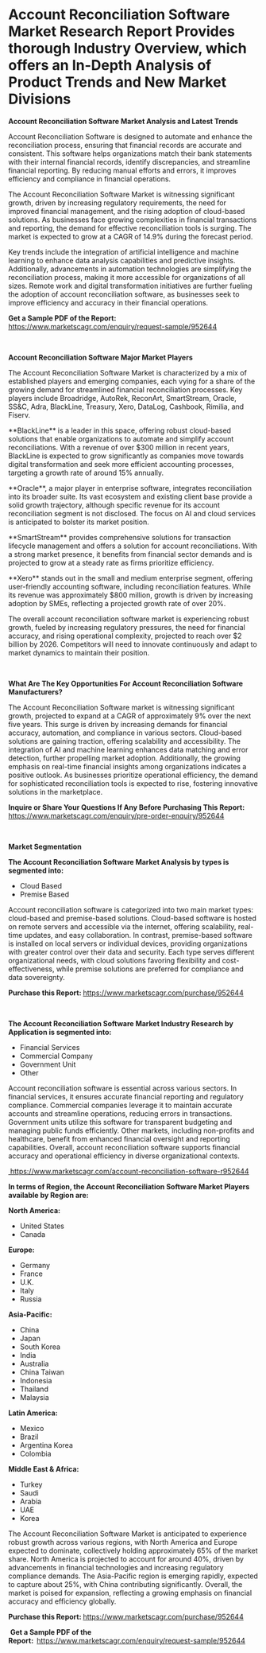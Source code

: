 <p><h1>Account Reconciliation Software Market Research Report Provides thorough Industry Overview, which offers an In-Depth Analysis of Product Trends and New Market Divisions</h1></p><p><strong>Account Reconciliation Software Market Analysis and Latest Trends</strong></p>
<p><p>Account Reconciliation Software is designed to automate and enhance the reconciliation process, ensuring that financial records are accurate and consistent. This software helps organizations match their bank statements with their internal financial records, identify discrepancies, and streamline financial reporting. By reducing manual efforts and errors, it improves efficiency and compliance in financial operations.</p><p>The Account Reconciliation Software Market is witnessing significant growth, driven by increasing regulatory requirements, the need for improved financial management, and the rising adoption of cloud-based solutions. As businesses face growing complexities in financial transactions and reporting, the demand for effective reconciliation tools is surging. The market is expected to grow at a CAGR of 14.9% during the forecast period. </p><p>Key trends include the integration of artificial intelligence and machine learning to enhance data analysis capabilities and predictive insights. Additionally, advancements in automation technologies are simplifying the reconciliation process, making it more accessible for organizations of all sizes. Remote work and digital transformation initiatives are further fueling the adoption of account reconciliation software, as businesses seek to improve efficiency and accuracy in their financial operations.</p></p>
<p><strong>Get a Sample PDF of the Report:&nbsp;</strong> <a href="https://www.marketscagr.com/enquiry/request-sample/952644?utm_campaign=3291&utm_medium=2&utm_source=Github&utm_content=ia&utm_term=17042025&utm_id=account-reconciliation-software">https://www.marketscagr.com/enquiry/request-sample/952644</a></p>
<p>&nbsp;</p>
<p><strong>Account Reconciliation Software Major Market Players</strong></p>
<p><p>The Account Reconciliation Software Market is characterized by a mix of established players and emerging companies, each vying for a share of the growing demand for streamlined financial reconciliation processes. Key players include Broadridge, AutoRek, ReconArt, SmartStream, Oracle, SS&C, Adra, BlackLine, Treasury, Xero, DataLog, Cashbook, Rimilia, and Fiserv.</p><p>**BlackLine** is a leader in this space, offering robust cloud-based solutions that enable organizations to automate and simplify account reconciliations. With a revenue of over $300 million in recent years, BlackLine is expected to grow significantly as companies move towards digital transformation and seek more efficient accounting processes, targeting a growth rate of around 15% annually.</p><p>**Oracle**, a major player in enterprise software, integrates reconciliation into its broader suite. Its vast ecosystem and existing client base provide a solid growth trajectory, although specific revenue for its account reconciliation segment is not disclosed. The focus on AI and cloud services is anticipated to bolster its market position.</p><p>**SmartStream** provides comprehensive solutions for transaction lifecycle management and offers a solution for account reconciliations. With a strong market presence, it benefits from financial sector demands and is projected to grow at a steady rate as firms prioritize efficiency.</p><p>**Xero** stands out in the small and medium enterprise segment, offering user-friendly accounting software, including reconciliation features. While its revenue was approximately $800 million, growth is driven by increasing adoption by SMEs, reflecting a projected growth rate of over 20%.</p><p>The overall account reconciliation software market is experiencing robust growth, fueled by increasing regulatory pressures, the need for financial accuracy, and rising operational complexity, projected to reach over $2 billion by 2026. Competitors will need to innovate continuously and adapt to market dynamics to maintain their position.</p></p>
<p>&nbsp;</p>
<p><strong>What Are The Key Opportunities For Account Reconciliation Software Manufacturers?</strong></p>
<p><p>The Account Reconciliation Software market is witnessing significant growth, projected to expand at a CAGR of approximately 9% over the next five years. This surge is driven by increasing demands for financial accuracy, automation, and compliance in various sectors. Cloud-based solutions are gaining traction, offering scalability and accessibility. The integration of AI and machine learning enhances data matching and error detection, further propelling market adoption. Additionally, the growing emphasis on real-time financial insights among organizations indicates a positive outlook. As businesses prioritize operational efficiency, the demand for sophisticated reconciliation tools is expected to rise, fostering innovative solutions in the marketplace.</p></p>
<p><strong>Inquire or Share Your Questions If Any Before Purchasing This Report:</strong> <a href="https://www.marketscagr.com/enquiry/pre-order-enquiry/952644?utm_campaign=3291&utm_medium=2&utm_source=Github&utm_content=ia&utm_term=17042025&utm_id=account-reconciliation-software">https://www.marketscagr.com/enquiry/pre-order-enquiry/952644</a></p>
<p>&nbsp;</p>
<p><strong>Market Segmentation</strong></p>
<p><strong>The Account Reconciliation Software Market Analysis by types is segmented into:</strong></p>
<p><ul><li>Cloud Based</li><li>Premise Based</li></ul></p>
<p><p>Account reconciliation software is categorized into two main market types: cloud-based and premise-based solutions. Cloud-based software is hosted on remote servers and accessible via the internet, offering scalability, real-time updates, and easy collaboration. In contrast, premise-based software is installed on local servers or individual devices, providing organizations with greater control over their data and security. Each type serves different organizational needs, with cloud solutions favoring flexibility and cost-effectiveness, while premise solutions are preferred for compliance and data sovereignty.</p></p>
<p><strong>Purchase this Report:&nbsp;</strong><a href="https://www.marketscagr.com/purchase/952644?utm_campaign=3291&utm_medium=2&utm_source=Github&utm_content=ia&utm_term=17042025&utm_id=account-reconciliation-software">https://www.marketscagr.com/purchase/952644</a></p>
<p>&nbsp;</p>
<p><strong>The Account Reconciliation Software Market Industry Research by Application is segmented into:</strong></p>
<p><ul><li>Financial Services</li><li>Commercial Company</li><li>Government Unit</li><li>Other</li></ul></p>
<p><p>Account reconciliation software is essential across various sectors. In financial services, it ensures accurate financial reporting and regulatory compliance. Commercial companies leverage it to maintain accurate accounts and streamline operations, reducing errors in transactions. Government units utilize this software for transparent budgeting and managing public funds efficiently. Other markets, including non-profits and healthcare, benefit from enhanced financial oversight and reporting capabilities. Overall, account reconciliation software supports financial accuracy and operational efficiency in diverse organizational contexts.</p></p>
<p><a href="https://www.marketscagr.com/account-reconciliation-software-r952644?utm_campaign=3291&utm_medium=2&utm_source=Github&utm_content=ia&utm_term=17042025&utm_id=account-reconciliation-software">&nbsp;https://www.marketscagr.com/account-reconciliation-software-r952644</a></p>
<p><strong>In terms of Region, the Account Reconciliation Software Market Players available by Region are:</strong></p>
<p>
    <p> <strong> North America: </strong>
        <ul>
            <li>United States</li>
            <li>Canada</li>
        </ul>
        </p> 
    <p> <strong> Europe: </strong>
        <ul>
            <li>Germany</li>
            <li>France</li>
            <li>U.K.</li>
            <li>Italy</li>
            <li>Russia</li>
        </ul>
        </p> 
    <p> <strong> Asia-Pacific: </strong>
        <ul>
            <li>China</li>
            <li>Japan</li>
            <li>South Korea</li>
            <li>India</li>
            <li>Australia</li>
            <li>China Taiwan</li>
            <li>Indonesia</li>
            <li>Thailand</li>
            <li>Malaysia</li>
        </ul>
        </p> 
    <p> <strong> Latin America: </strong>
        <ul>
            <li>Mexico</li>
            <li>Brazil</li>
            <li>Argentina Korea</li>
            <li>Colombia</li>
        </ul>
        </p> 
    <p> <strong> Middle East & Africa: </strong>
        <ul>
            <li>Turkey</li>
            <li>Saudi</li>
            <li>Arabia</li>
            <li>UAE</li>
            <li>Korea</li>
        </ul>
    </p>
    </p>
<p><p>The Account Reconciliation Software Market is anticipated to experience robust growth across various regions, with North America and Europe expected to dominate, collectively holding approximately 65% of the market share. North America is projected to account for around 40%, driven by advancements in financial technologies and increasing regulatory compliance demands. The Asia-Pacific region is emerging rapidly, expected to capture about 25%, with China contributing significantly. Overall, the market is poised for expansion, reflecting a growing emphasis on financial accuracy and efficiency globally.</p></p>
<p><strong>Purchase this Report: </strong><a href="https://www.marketscagr.com/purchase/952644?utm_campaign=3291&utm_medium=2&utm_source=Github&utm_content=ia&utm_term=17042025&utm_id=account-reconciliation-software">https://www.marketscagr.com/purchase/952644</a></p>
<p>&nbsp;<strong>Get a Sample PDF of the Report:&nbsp;&nbsp;</strong><a href="https://www.marketscagr.com/enquiry/request-sample/952644?utm_campaign=3291&utm_medium=2&utm_source=Github&utm_content=ia&utm_term=17042025&utm_id=account-reconciliation-software">https://www.marketscagr.com/enquiry/request-sample/952644</a></p>
<p><strong></strong></p>
<p><p></p><p></p><p></p></p>